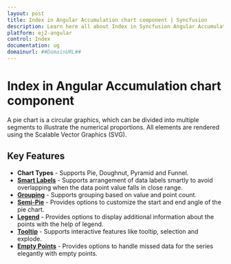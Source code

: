 ```yaml
---
layout: post
title: Index in Angular Accumulation chart component | Syncfusion
description: Learn here all about Index in Syncfusion Angular Accumulation chart component of Syncfusion Essential JS 2 and more.
platform: ej2-angular
control: Index 
documentation: ug
domainurl: ##DomainURL##
---
```


# Index in Angular Accumulation chart component

A pie chart is a circular graphics, which can be divided into multiple segments to illustrate the numerical proportions. All elements are rendered using the Scalable Vector Graphics (SVG).

## Key Features

* **Chart Types** - Supports Pie, Doughnut, Pyramid and Funnel.
* [**Smart Labels**](https://ej2.syncfusion.com/angular/demos/#/material/chart/smart-labels) - Supports arrangement of data labels smartly to avoid overlapping when the data point value falls in close range.
* [**Grouping**](https://ej2.syncfusion.com/angular/demos/#/material/chart/grouping) - Supports grouping based on value and point count.
* [**Semi-Pie**](https://ej2.syncfusion.com/angular/demos/#/material/chart/semi-pie) - Provides options to customize the start and end angle of the pie chart.
* [**Legend**](https://ej2.syncfusion.com/angular/demos/#/material/chart/default-doughnutt) - Provides options to display additional information about the points with the help of legend.
* [**Tooltip**](https://ej2.syncfusion.com/angular/demos/#/material/chart/doughnut) - Supports interactive features like tooltip, selection and explode.
* [**Empty Points**](https://ej2.syncfusion.com/angular/demos/#/material/chart/pie-empty-point) - Provides options to handle missed data for the series elegantly with empty points.